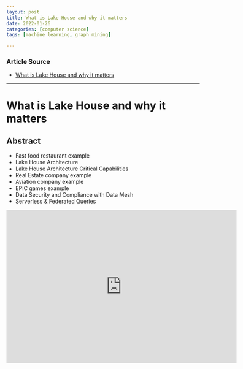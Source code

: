 ```yaml
---
layout: post
title: What is Lake House and why it matters
date: 2022-01-26
categories: [computer science]
tags: [machine learning, graph mining]

---
```


### Article Source

* [What is Lake House and why it matters](https://www.youtube.com/watch?v=vx9hW0ZUzOA)


---

# What is Lake House and why it matters

## Abstract

* Fast food restaurant example
* Lake House Architecture
* Lake House Architecture Critical Capabilities
* Real Estate company example
* Aviation company example
* EPIC games example
* Data Security and Compliance with Data Mesh
* Serverless & Federated Queries

<iframe width="600" height="400" src="https://www.youtube.com/embed/vx9hW0ZUzOA" title="YouTube video player" frameborder="0" allow="accelerometer; autoplay; clipboard-write; encrypted-media; gyroscope; picture-in-picture" allowfullscreen></iframe>